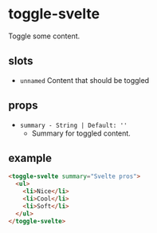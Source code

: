 # toggle-svelte

Toggle some content.

## slots

- `unnamed` Content that should be toggled

## props

- `summary - String | Default: ''`
  - Summary for toggled content.

## example

```html
<toggle-svelte summary="Svelte pros">
  <ul>
    <li>Nice</li>
    <li>Cool</li>
    <li>Soft</li>
  </ul>
</toggle-svelte>
```
